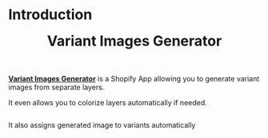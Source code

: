 # Introduction

<div style="text-align: center; margin-bottom: 50px;">
  <div>
    <img srcset="/imagecomposer/images/imagecomposer-200.png 2x">
  </div>
  <strong style="font-size: 2em;">Variant Images Generator</strong>
</div>

[**Variant Images Generator**](https://addons.prestashop.com/product.php?id_product=19389) is a
Shopify App allowing you to generate variant images from separate layers.

It even allows you to colorize layers automatically if needed.

<img srcset="/imagecomposer/images/app.jpg 2x">

It also assigns generated image to variants automatically

<img srcset="/imagecomposer/images/variants.jpg 2x">
